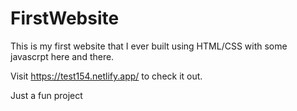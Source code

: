 # FirstWebsite

This is my first website that I ever built using HTML/CSS with some javascrpt here and there.

Visit https://test154.netlify.app/ to check it out.

Just a fun project






